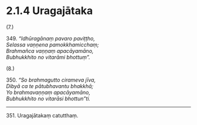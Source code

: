 

# 2.1.4 Uragajātaka




(7.)

349\. _“Idhūragānaṃ pavaro paviṭṭho,_  
_Selassa vaṇṇena pamokkhamicchaṃ;_  
_Brahmañca vaṇṇaṃ apacāyamāno,_  
_Bubhukkhito no vitarāmi bhottuṃ”._  


(8.)

350\. _“So brahmagutto cirameva jīva,_  
_Dibyā ca te pātubhavantu bhakkhā;_  
_Yo brahmavaṇṇaṃ apacāyamāno,_  
_Bubhukkhito no vitarāsi bhottun”ti._  


---

351\. Uragajātakaṃ catutthaṃ.





